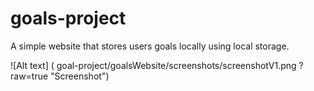 # goals-project
A simple website that stores users goals locally using local storage.

![Alt text] (
        goal-project/goalsWebsite/screenshots/screenshotV1.png
      ?raw=true "Screenshot")
